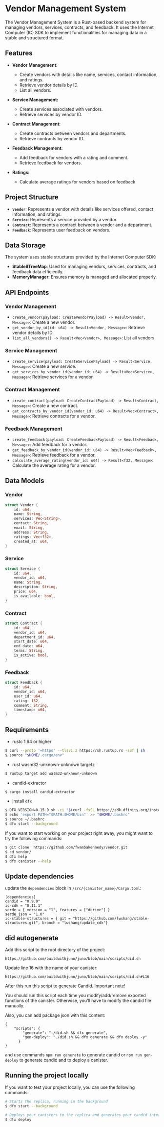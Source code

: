 # Vendor Management System

The Vendor Management System is a Rust-based backend system for managing vendors, services, contracts, and feedback. It uses the Internet Computer (IC) SDK to implement functionalities for managing data in a stable and structured format.

## Features

- **Vendor Management:**
  - Create vendors with details like name, services, contact information, and ratings.
  - Retrieve vendor details by ID.
  - List all vendors.

- **Service Management:**
  - Create services associated with vendors.
  - Retrieve services by vendor ID.

- **Contract Management:**
  - Create contracts between vendors and departments.
  - Retrieve contracts by vendor ID.

- **Feedback Management:**
  - Add feedback for vendors with a rating and comment.
  - Retrieve feedback for vendors.

- **Ratings:**
  - Calculate average ratings for vendors based on feedback.

## Project Structure

- **`Vendor`**: Represents a vendor with details like services offered, contact information, and ratings.
- **`Service`**: Represents a service provided by a vendor.
- **`Contract`**: Represents a contract between a vendor and a department.
- **`Feedback`**: Represents user feedback on vendors.

## Data Storage

The system uses stable structures provided by the Internet Computer SDK:

- **StableBTreeMap**: Used for managing vendors, services, contracts, and feedback data efficiently.
- **MemoryManager**: Ensures memory is managed and allocated properly.

## API Endpoints

### Vendor Management

- `create_vendor(payload: CreateVendorPayload) -> Result<Vendor, Message>`: Create a new vendor.
- `get_vendor_by_id(id: u64) -> Result<Vendor, Message>`: Retrieve vendor details by ID.
- `list_all_vendors() -> Result<Vec<Vendor>, Message>`: List all vendors.

### Service Management

- `create_service(payload: CreateServicePayload) -> Result<Service, Message>`: Create a new service.
- `get_services_by_vendor_id(vendor_id: u64) -> Result<Vec<Service>, Message>`: Retrieve services for a vendor.

### Contract Management

- `create_contract(payload: CreateContractPayload) -> Result<Contract, Message>`: Create a new contract.
- `get_contracts_by_vendor_id(vendor_id: u64) -> Result<Vec<Contract>, Message>`: Retrieve contracts for a vendor.

### Feedback Management

- `create_feedback(payload: CreateFeedbackPayload) -> Result<Feedback, Message>`: Add feedback for a vendor.
- `get_feedback_by_vendor_id(vendor_id: u64) -> Result<Vec<Feedback>, Message>`: Retrieve feedback for a vendor.
- `calculate_average_rating(vendor_id: u64) -> Result<f32, Message>`: Calculate the average rating for a vendor.

## Data Models

### Vendor
```rust
struct Vendor {
    id: u64,
    name: String,
    services: Vec<String>,
    contact: String,
    email: String,
    address: String,
    ratings: Vec<f32>,
    created_at: u64,
}
```

### Service
```rust
struct Service {
    id: u64,
    vendor_id: u64,
    name: String,
    description: String,
    price: u64,
    is_available: bool,
}
```

### Contract
```rust
struct Contract {
    id: u64,
    vendor_id: u64,
    department_id: u64,
    start_date: u64,
    end_date: u64,
    terms: String,
    is_active: bool,
}
```

### Feedback
```rust
struct Feedback {
    id: u64,
    vendor_id: u64,
    user_id: u64,
    rating: f32,
    comment: String,
    timestamp: u64,
}
```


## Requirements
* rustc 1.64 or higher
```bash
$ curl --proto '=https' --tlsv1.2 https://sh.rustup.rs -sSf | sh
$ source "$HOME/.cargo/env"
```
* rust wasm32-unknown-unknown targetz
```bash
$ rustup target add wasm32-unknown-unknown
```
* candid-extractor
```bash
$ cargo install candid-extractor
```
* install `dfx`
```bash
$ DFX_VERSION=0.15.0 sh -ci "$(curl -fsSL https://sdk.dfinity.org/install.sh)"
$ echo 'export PATH="$PATH:$HOME/bin"' >> "$HOME/.bashrc"
$ source ~/.bashrc
$ dfx start --background
```

If you want to start working on your project right away, you might want to try the following commands:

```bash
$ git clone  https://github.com/fwambakennedy/vendor.git
$ cd vendor/
$ dfx help
$ dfx canister --help
```

## Update dependencies

update the `dependencies` block in `/src/{canister_name}/Cargo.toml`:
```
[dependencies]
candid = "0.9.9"
ic-cdk = "0.11.1"
serde = { version = "1", features = ["derive"] }
serde_json = "1.0"
ic-stable-structures = { git = "https://github.com/lwshang/stable-structures.git", branch = "lwshang/update_cdk"}
```

## did autogenerate

Add this script to the root directory of the project:
```
https://github.com/buildwithjuno/juno/blob/main/scripts/did.sh
```

Update line 16 with the name of your canister:
```
https://github.com/buildwithjuno/juno/blob/main/scripts/did.sh#L16
```

After this run this script to generate Candid.
Important note!

You should run this script each time you modify/add/remove exported functions of the canister.
Otherwise, you'll have to modify the candid file manually.

Also, you can add package json with this content:
```
{
    "scripts": {
        "generate": "./did.sh && dfx generate",
        "gen-deploy": "./did.sh && dfx generate && dfx deploy -y"
      }
}
```

and use commands `npm run generate` to generate candid or `npm run gen-deploy` to generate candid and to deploy a canister.

## Running the project locally

If you want to test your project locally, you can use the following commands:

```bash
# Starts the replica, running in the background
$ dfx start --background

# Deploys your canisters to the replica and generates your candid interface
$ dfx deploy
```